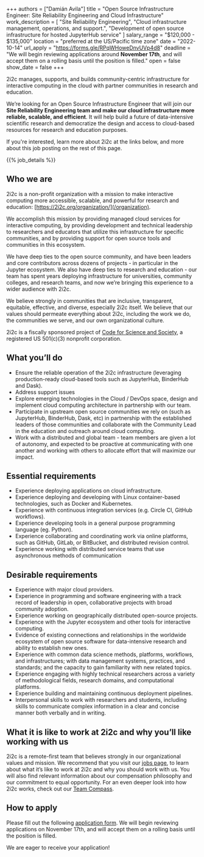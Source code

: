 +++
authors =  ["Damián Avila"]
title = "Open Source Infrastructure Engineer: Site Reliability Engineering and Cloud Infrastructure"
work_description = [
  "Site Reliability Engineering",
  "Cloud infrastructure management, operations, and support.",
  "Development of open source infrastructure for hosted JupyterHub service"
]
salary_range = "$120,000 - $135,000"
location = "preferred at the US/Pacific time zone"
date = "2022-10-14"
url_apply = "https://forms.gle/RPqWHoweDnvUVp4d8"
deadline = "We will begin reviewing applications around **November 17th**, and will accept them on a rolling basis until the position is filled."
open = false
show_date = false
+++

2i2c manages, supports, and builds community-centric infrastructure for interactive computing in the cloud with partner communities in research and education.

We’re looking for an Open Source Infrastructure Engineer that will join our **Site Reliability Engineering team and make our cloud infrastructure more reliable, scalable, and efficient**. It will help build a future of data-intensive scientific research and democratize the design and access to cloud-based resources for research and education purposes.

If you're interested, learn more about 2i2c at the links below, and more about this job posting on the rest of this page.

<!-- Defined in layouts/shortcodes/job_details.html -->
{{% job_details %}}

## Who we are

2i2c is a non-profit organization with a mission to make interactive computing more accessible, scalable, and powerful for research and education: [https://2i2c.org/organization/](/organization).

We accomplish this mission by providing managed cloud services for interactive computing, by providing development and technical leadership to researchers and educators that utilize this infrastructure for specific communities, and by providing support for open source tools and communities in this ecosystem.

We have deep ties to the open source community, and have been leaders and core contributors across dozens of projects - in particular in the Jupyter ecosystem. We also have deep ties to research and education - our team has spent years deploying infrastructure for universities, community colleges, and research teams, and now we’re bringing this experience to a wider audience with 2i2c.

We believe strongly in communities that are inclusive, transparent, equitable, effective, and diverse, especially 2i2c itself. We believe that our values should permeate everything about 2i2c, including the work we do, the communities we serve, and our own organizational culture.

2i2c is a fiscally sponsored project of [Code for Science and Society](http://www.codeforsociety.org/), a registered US 501(c)(3) nonprofit corporation.

## What you’ll do

* Ensure the reliable operation of the 2i2c infrastructure (leveraging production-ready cloud-based tools such as JupyterHub, BinderHub and Dask).
* Address support issues
* Explore emerging technologies in the Cloud / DevOps space, design and implement cloud computing architecture in partnership with our team.
* Participate in upstream open source communities we rely on (such as JupyterHub, BinderHub, Dask, etc) in partnership with the established leaders of those communities and collaborate with the Community Lead in the education and outreach around cloud computing.
* Work with a distributed and global team - team members are given a lot of autonomy, and expected to be proactive at communicating with one another and working with others to allocate effort that will maximize our impact.


## Essential requirements

* Experience deploying applications on cloud infrastructure.
* Experience deploying and developing with Linux container-based technologies, such as Docker and Kubernetes.
* Experience with continuous integration services (e.g. Circle CI, GitHub workflows).
* Experience developing tools in a general purpose programming language (eg. Python).
* Experience collaborating and coordinating work via online platforms, such as GitHub, GitLab, or BitBucket, and distributed revision control.
* Experience working with distributed service teams that use asynchronous methods of communication

## Desirable requirements

* Experience with major cloud providers.
* Experience in programming and software engineering with a track record of leadership in open, collaborative projects with broad community adoption.
* Experience working on geographically distributed open-source projects.
* Experience with the Jupyter ecosystem and other tools for interactive computing.
* Evidence of existing connections and relationships in the worldwide ecosystem of open source software for data-intensive research and ability to establish new ones.
* Experience with common data science methods, platforms, workflows, and infrastructures; with data management systems, practices, and standards; and the capacity to gain familiarity with new related topics.
* Experience engaging with highly technical researchers across a variety of methodological fields, research domains, and computational platforms.
* Experience building and maintaining continuous deployment pipelines.
* Interpersonal skills to work with researchers and students, including skills to communicate complex information in a clear and concise manner both verbally and in writing.

## What it is like to work at 2i2c and why you’ll like working with us

2i2c is a remote-first team that believes strongly in our organizational values and mission. We recommend that you visit our [jobs page](/jobs), to learn about what it’s like to work at 2i2c and why you should work with us. You will also find relevant information about our compensation philosophy and our commitment to equal opportunity. For an even deeper look into how 2i2c works, check out our [Team Compass](https://compass.2i2c.org/en/latest/).

## How to apply

Please fill out the following [application form](https://forms.gle/RPqWHoweDnvUVp4d8).
We will begin reviewing applications on November 17th, and will accept them on a rolling basis until the position is filled.

We are eager to receive your application!
